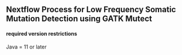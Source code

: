## Nextflow Process for Low Frequency Somatic Mutation Detection using GATK Mutect
#### required version restrictions
Java = 11 or later

